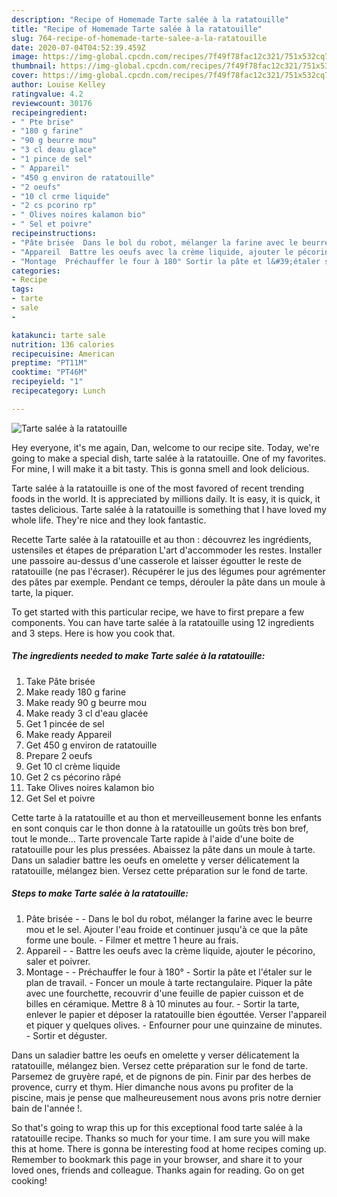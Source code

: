 ```yaml
---
description: "Recipe of Homemade Tarte salée à la ratatouille"
title: "Recipe of Homemade Tarte salée à la ratatouille"
slug: 764-recipe-of-homemade-tarte-salee-a-la-ratatouille
date: 2020-07-04T04:52:39.459Z
image: https://img-global.cpcdn.com/recipes/7f49f78fac12c321/751x532cq70/tarte-salee-a-la-ratatouille-photo-principale-de-la-recette.jpg
thumbnail: https://img-global.cpcdn.com/recipes/7f49f78fac12c321/751x532cq70/tarte-salee-a-la-ratatouille-photo-principale-de-la-recette.jpg
cover: https://img-global.cpcdn.com/recipes/7f49f78fac12c321/751x532cq70/tarte-salee-a-la-ratatouille-photo-principale-de-la-recette.jpg
author: Louise Kelley
ratingvalue: 4.2
reviewcount: 30176
recipeingredient:
- " Pte brise"
- "180 g farine"
- "90 g beurre mou"
- "3 cl deau glace"
- "1 pince de sel"
- " Appareil"
- "450 g environ de ratatouille"
- "2 oeufs"
- "10 cl crme liquide"
- "2 cs pcorino rp"
- " Olives noires kalamon bio"
- " Sel et poivre"
recipeinstructions:
- "​​​​​​​Pâte brisée  Dans le bol du robot, mélanger la farine avec le beurre mou et le sel. Ajouter l&#39;eau froide et continuer jusqu&#39;à ce que la pâte forme une boule. Filmer et mettre 1 heure au frais."
- "Appareil  Battre les oeufs avec la crème liquide, ajouter le pécorino, saler et poivrer."
- "Montage  Préchauffer le four à 180° Sortir la pâte et l&#39;étaler sur le plan de travail. Foncer un moule à tarte rectangulaire. Piquer la pâte avec une fourchette, recouvrir d&#39;une feuille de papier cuisson et de billes en céramique. Mettre 8 à 10 minutes au four. Sortir la tarte, enlever le papier et déposer la ratatouille bien égouttée. Verser l&#39;appareil et piquer y quelques olives. Enfourner pour une quinzaine de minutes. Sortir et déguster."
categories:
- Recipe
tags:
- tarte
- sale
- 

katakunci: tarte sale  
nutrition: 136 calories
recipecuisine: American
preptime: "PT11M"
cooktime: "PT46M"
recipeyield: "1"
recipecategory: Lunch

---
```



![Tarte salée à la ratatouille](https://img-global.cpcdn.com/recipes/7f49f78fac12c321/751x532cq70/tarte-salee-a-la-ratatouille-photo-principale-de-la-recette.jpg)

Hey everyone, it's me again, Dan, welcome to our recipe site. Today, we're going to make a special dish, tarte salée à la ratatouille. One of my favorites. For mine, I will make it a bit tasty. This is gonna smell and look delicious.

Tarte salée à la ratatouille is one of the most favored of recent trending foods in the world. It is appreciated by millions daily. It is easy, it is quick, it tastes delicious. Tarte salée à la ratatouille is something that I have loved my whole life. They're nice and they look fantastic.

Recette Tarte salée à la ratatouille et au thon : découvrez les ingrédients, ustensiles et étapes de préparation L&#39;art d&#39;accommoder les restes. Installer une passoire au-dessus d&#39;une casserole et laisser égoutter le reste de ratatouille (ne pas l&#39;écraser). Récupérer le jus des légumes pour agrémenter des pâtes par exemple. Pendant ce temps, dérouler la pâte dans un moule à tarte, la piquer.


To get started with this particular recipe, we have to first prepare a few components. You can have tarte salée à la ratatouille using 12 ingredients and 3 steps. Here is how you cook that.

<!--inarticleads1-->

##### The ingredients needed to make Tarte salée à la ratatouille:

1. Take  Pâte brisée
1. Make ready 180 g farine
1. Make ready 90 g beurre mou
1. Make ready 3 cl d&#39;eau glacée
1. Get 1 pincée de sel
1. Make ready  Appareil
1. Get 450 g environ de ratatouille
1. Prepare 2 oeufs
1. Get 10 cl crème liquide
1. Get 2 cs pécorino râpé
1. Take  Olives noires kalamon bio
1. Get  Sel et poivre


Cette tarte à la ratatouille et au thon et merveilleusement bonne les enfants en sont conquis car le thon donne à la ratatouille un goûts très bon bref, tout le monde… Tarte provencale Tarte rapide à l&#39;aide d&#39;une boite de ratatouille pour les plus pressées. Abaissez la pâte dans un moule à tarte. Dans un saladier battre les oeufs en omelette y verser délicatement la ratatouille, mélangez bien. Versez cette préparation sur le fond de tarte. 

<!--inarticleads2-->

##### Steps to make Tarte salée à la ratatouille:

1. ​​​​​​​Pâte brisée -  - Dans le bol du robot, mélanger la farine avec le beurre mou et le sel. Ajouter l&#39;eau froide et continuer jusqu&#39;à ce que la pâte forme une boule. - Filmer et mettre 1 heure au frais.
1. Appareil -  - Battre les oeufs avec la crème liquide, ajouter le pécorino, saler et poivrer.
1. Montage -  - Préchauffer le four à 180° - Sortir la pâte et l&#39;étaler sur le plan de travail. - Foncer un moule à tarte rectangulaire. Piquer la pâte avec une fourchette, recouvrir d&#39;une feuille de papier cuisson et de billes en céramique. Mettre 8 à 10 minutes au four. - Sortir la tarte, enlever le papier et déposer la ratatouille bien égouttée. Verser l&#39;appareil et piquer y quelques olives. - Enfourner pour une quinzaine de minutes. - Sortir et déguster.


Dans un saladier battre les oeufs en omelette y verser délicatement la ratatouille, mélangez bien. Versez cette préparation sur le fond de tarte. Parsemez de gruyère rapé, et de pignons de pin. Finir par des herbes de provence, curry et thym. Hier dimanche nous avons pu profiter de la piscine, mais je pense que malheureusement nous avons pris notre dernier bain de l&#39;année !. 

So that's going to wrap this up for this exceptional food tarte salée à la ratatouille recipe. Thanks so much for your time. I am sure you will make this at home. There is gonna be interesting food at home recipes coming up. Remember to bookmark this page in your browser, and share it to your loved ones, friends and colleague. Thanks again for reading. Go on get cooking!
